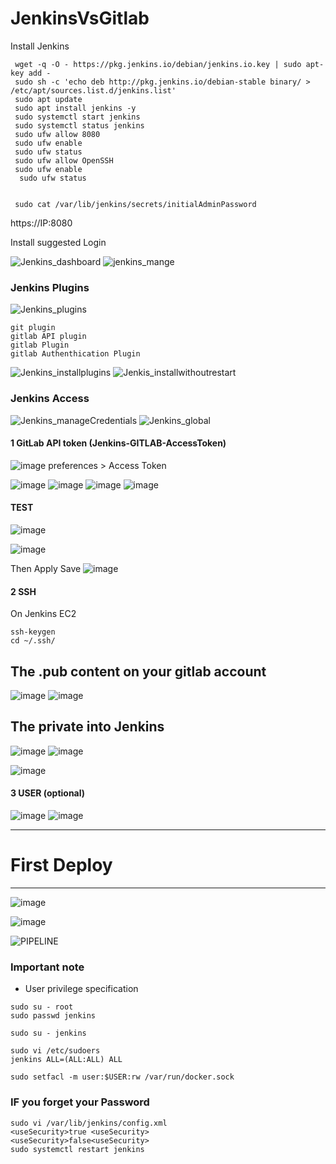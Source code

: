 # JenkinsVsGitlab


Install Jenkins 

```
 wget -q -O - https://pkg.jenkins.io/debian/jenkins.io.key | sudo apt-key add -
 sudo sh -c 'echo deb http://pkg.jenkins.io/debian-stable binary/ > /etc/apt/sources.list.d/jenkins.list'
 sudo apt update
 sudo apt install jenkins -y
 sudo systemctl start jenkins
 sudo systemctl status jenkins
 sudo ufw allow 8080
 sudo ufw enable
 sudo ufw status
 sudo ufw allow OpenSSH
 sudo ufw enable
  sudo ufw status

 
 sudo cat /var/lib/jenkins/secrets/initialAdminPassword
``` 
https://IP:8080

Install suggested 
Login 

![Jenkins_dashboard](https://user-images.githubusercontent.com/19912111/124529743-d156e100-ddd0-11eb-975b-5ee35bca4970.png)
![jenkins_mange](https://user-images.githubusercontent.com/19912111/124529854-fba89e80-ddd0-11eb-95fb-625d1988c515.png)


### Jenkins Plugins
![Jenkins_plugins](https://user-images.githubusercontent.com/19912111/124529936-2d216a00-ddd1-11eb-9c19-71a98868e995.png)
``` 
git plugin
gitlab API plugin
gitlab Plugin
gitlab Authenthication Plugin
``` 

![Jenkins_installplugins](https://user-images.githubusercontent.com/19912111/124530165-9b662c80-ddd1-11eb-8fdc-42b27c44d160.png)
![Jenkis_installwithoutrestart](https://user-images.githubusercontent.com/19912111/124530192-a8831b80-ddd1-11eb-85b2-54291c91c88d.png)


### Jenkins Access

![Jenkins_manageCredentials](https://user-images.githubusercontent.com/19912111/124530386-0b74b280-ddd2-11eb-99e9-2f7ff6ebf02e.png)
![Jenkins_global](https://user-images.githubusercontent.com/19912111/124530424-1af3fb80-ddd2-11eb-99d0-9ad53d6c6de3.png)


#### 1 GitLab API token (Jenkins-GITLAB-AccessToken)
![image](https://user-images.githubusercontent.com/19912111/124531276-c94c7080-ddd3-11eb-991c-6099b046804c.png)
preferences > Access Token 

![image](https://user-images.githubusercontent.com/19912111/124531378-fac53c00-ddd3-11eb-880d-d9948d1075ad.png) 
![image](https://user-images.githubusercontent.com/19912111/124531461-2c3e0780-ddd4-11eb-8607-8b4b38e74dc1.png)
![image](https://user-images.githubusercontent.com/19912111/124531472-319b5200-ddd4-11eb-9fb9-d568d49f6b34.png)
![image](https://user-images.githubusercontent.com/19912111/124531546-58598880-ddd4-11eb-99dd-d94d91678e29.png)

#### TEST 

![image](https://user-images.githubusercontent.com/19912111/124533328-bf2c7100-ddd7-11eb-959e-1d6051274fc7.png)

![image](https://user-images.githubusercontent.com/19912111/124533430-eaaf5b80-ddd7-11eb-964a-a04f916fd407.png)


Then Apply Save
![image](https://user-images.githubusercontent.com/19912111/124533514-0e72a180-ddd8-11eb-93ef-fa24cff4a187.png)




#### 2 SSH 
On Jenkins EC2

``` 
ssh-keygen
cd ~/.ssh/ 
``` 
## The .pub content on your gitlab account
![image](https://user-images.githubusercontent.com/19912111/124532848-f0587180-ddd6-11eb-88f3-dfee942c3eec.png)
![image](https://user-images.githubusercontent.com/19912111/124532881-0403d800-ddd7-11eb-9b6a-72551ec501e9.png)


## The private into Jenkins 

![image](https://user-images.githubusercontent.com/19912111/124533212-868c9780-ddd7-11eb-86cc-cd67d8ec33f2.png)
![image](https://user-images.githubusercontent.com/19912111/124533249-95734a00-ddd7-11eb-9fd1-f72e8fe75dd9.png)





![image](https://user-images.githubusercontent.com/19912111/124531622-7f17bf00-ddd4-11eb-9670-99d3d4a7222f.png)




#### 3 USER (optional)

![image](https://user-images.githubusercontent.com/19912111/124533887-c99b3a80-ddd8-11eb-8512-ca6f72a3abb1.png)
![image](https://user-images.githubusercontent.com/19912111/124533947-e3d51880-ddd8-11eb-9b80-992e15e8dcdb.png)


_______________________________________________________
# First Deploy
_______________________________________________________

![image](https://user-images.githubusercontent.com/19912111/124534715-70340b00-ddda-11eb-993b-d327783925bd.png)

![image](https://user-images.githubusercontent.com/19912111/124534704-6ad6c080-ddda-11eb-89bf-36f648233948.png)

![PIPELINE](https://user-images.githubusercontent.com/19912111/124538055-9fe61180-dde0-11eb-9952-342f5919182f.png)






### Important note 
- User privilege specification

``` 
sudo su - root
sudo passwd jenkins

sudo su - jenkins

sudo vi /etc/sudoers
jenkins ALL=(ALL:ALL) ALL

sudo setfacl -m user:$USER:rw /var/run/docker.sock
``` 




### IF you forget your Password

``` 
sudo vi /var/lib/jenkins/config.xml
<useSecurity>true <useSecurity>
<useSecurity>false<useSecurity>
sudo systemctl restart jenkins

``` 
  
 
 
